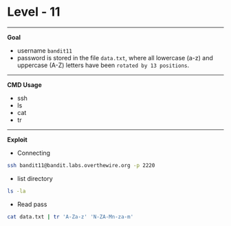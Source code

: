 # Level - 11
---

**Goal**
- username `bandit11`
- password  is stored in the file `data.txt`, where all lowercase (a-z) and uppercase (A-Z) letters have been `rotated by 13 positions`.

---
**CMD Usage**
- ssh
- ls
- cat
- tr

---
**Exploit**
- Connecting
```bash
ssh bandit11@bandit.labs.overthewire.org -p 2220
```
- list directory
```bash
ls -la
```
- Read pass
```bash
cat data.txt | tr 'A-Za-z' 'N-ZA-Mn-za-m'
```